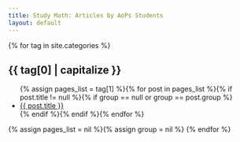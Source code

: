 ```yaml
---
title: Study Math: Articles by AoPs Students
layout: default
---
```


{% for tag in site.categories %} 
<h2 id="{{ tag[0] }}">{{ tag[0] | capitalize }}</h2>
<ul class="post-list">{% assign pages_list = tag[1] %}{% for post in pages_list %}{% if post.title != null %}{% if group == null or group == post.group %}
  <li><a href="{{ site.url }}{{ post.url }}">{{ post.title }}</a></li>
  {% endif %}{% endif %}{% endfor %}
  </ul>{% assign pages_list = nil %}{% assign group = nil %}
{% endfor %}
